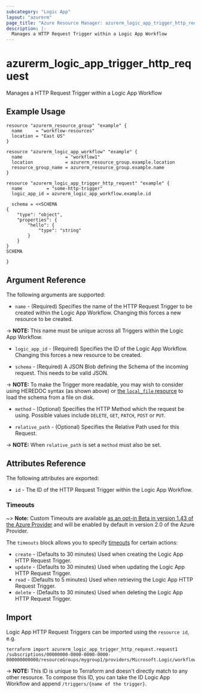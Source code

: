 ```yaml
---
subcategory: "Logic App"
layout: "azurerm"
page_title: "Azure Resource Manager: azurerm_logic_app_trigger_http_request"
description: |-
  Manages a HTTP Request Trigger within a Logic App Workflow
---
```


# azurerm_logic_app_trigger_http_request

Manages a HTTP Request Trigger within a Logic App Workflow

## Example Usage

```hcl
resource "azurerm_resource_group" "example" {
  name     = "workflow-resources"
  location = "East US"
}

resource "azurerm_logic_app_workflow" "example" {
  name                = "workflow1"
  location            = azurerm_resource_group.example.location
  resource_group_name = azurerm_resource_group.example.name
}

resource "azurerm_logic_app_trigger_http_request" "example" {
  name         = "some-http-trigger"
  logic_app_id = azurerm_logic_app_workflow.example.id

  schema = <<SCHEMA
{
    "type": "object",
    "properties": {
        "hello": {
            "type": "string"
        }
    }
}
SCHEMA

}
```

## Argument Reference

The following arguments are supported:

* `name` - (Required) Specifies the name of the HTTP Request Trigger to be created within the Logic App Workflow. Changing this forces a new resource to be created.

-> **NOTE:** This name must be unique across all Triggers within the Logic App Workflow.

* `logic_app_id` - (Required) Specifies the ID of the Logic App Workflow. Changing this forces a new resource to be created.

* `schema` - (Required) A JSON Blob defining the Schema of the incoming request. This needs to be valid JSON.

-> **NOTE:** To make the Trigger more readable, you may wish to consider using HEREDOC syntax (as shown above) or [the `local_file` resource](https://www.terraform.io/docs/providers/local/d/file.html) to load the schema from a file on disk.

* `method` - (Optional) Specifies the HTTP Method which the request be using. Possible values include `DELETE`, `GET`, `PATCH`, `POST` or `PUT`.

* `relative_path` - (Optional) Specifies the Relative Path used for this Request.

-> **NOTE:** When `relative_path` is set a `method` must also be set.

## Attributes Reference

The following attributes are exported:

* `id` - The ID of the HTTP Request Trigger within the Logic App Workflow.

### Timeouts

~> **Note:** Custom Timeouts are available [as an opt-in Beta in version 1.43 of the Azure Provider](/docs/providers/azurerm/guides/2.0-beta.html) and will be enabled by default in version 2.0 of the Azure Provider.

The `timeouts` block allows you to specify [timeouts](https://www.terraform.io/docs/configuration/resources.html#timeouts) for certain actions:

* `create` - (Defaults to 30 minutes) Used when creating the Logic App HTTP Request Trigger.
* `update` - (Defaults to 30 minutes) Used when updating the Logic App HTTP Request Trigger.
* `read` - (Defaults to 5 minutes) Used when retrieving the Logic App HTTP Request Trigger.
* `delete` - (Defaults to 30 minutes) Used when deleting the Logic App HTTP Request Trigger.

## Import

Logic App HTTP Request Triggers can be imported using the `resource id`, e.g.

```shell
terraform import azurerm_logic_app_trigger_http_request.request1 /subscriptions/00000000-0000-0000-0000-000000000000/resourceGroups/mygroup1/providers/Microsoft.Logic/workflows/workflow1/triggers/request1
```

-> **NOTE:** This ID is unique to Terraform and doesn't directly match to any other resource. To compose this ID, you can take the ID Logic App Workflow and append `/triggers/{name of the trigger}`.
